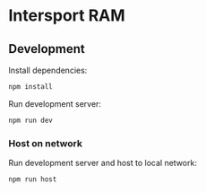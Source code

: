 # Intersport RAM

## Development

Install dependencies:

```bash
npm install
```

Run development server:

```bash
npm run dev
```

### Host on network

Run development server and host to local network:

```bash
npm run host
```